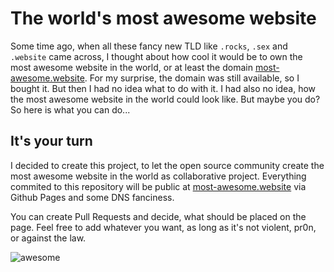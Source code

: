 # The world's most awesome website

Some time ago, when all these fancy new TLD like `.rocks`, `.sex` and `.website` came across, I thought about how cool it would be to own the most awesome website in the world, or at least the domain [most-awesome.website](http://most-awesome.website). For my surprise, the domain was still available, so I bought it. But then I had no idea what to do with it. I had also no idea, how the most awesome website in the world could look like. But maybe you do? So here is what you can do...

## It's your turn

I decided to create this project, to let the open source community create the most awesome website in the world as collaborative project. Everything commited to this repository will be public at [most-awesome.website](http://most-awesome.website) via Github Pages and some DNS fanciness.

You can create Pull Requests and decide, what should be placed on the page. Feel free to add whatever you want, as long as it's not violent, pr0n, or against the law. 

![awesome](https://media.giphy.com/media/yoJC2GnSClbPOkV0eA/giphy.gif)
